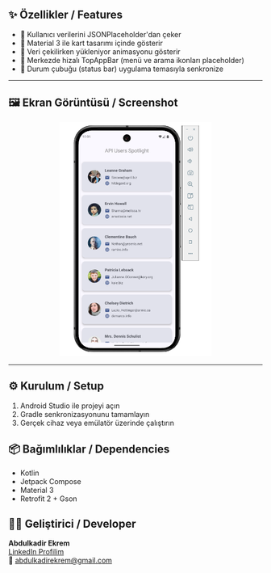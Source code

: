 
## ✨ Özellikler / Features

- 👤 Kullanıcı verilerini JSONPlaceholder'dan çeker  
- 🎨 Material 3 ile kart tasarımı içinde gösterir  
- 🔄 Veri çekilirken yükleniyor animasyonu gösterir  
- 📱 Merkezde hizalı TopAppBar (menü ve arama ikonları placeholder)  
- 🎨 Durum çubuğu (status bar) uygulama temasıyla senkronize

---

## 🖼️ Ekran Görüntüsü / Screenshot

<p align="center">
  <img src="https://raw.githubusercontent.com/AbdulkadirEkrem/UserAPI/master/user.PNG" alt="User Info Screenshot" width="300" />
</p>


---

## ⚙️ Kurulum / Setup

1. Android Studio ile projeyi açın  
2. Gradle senkronizasyonunu tamamlayın  
3. Gerçek cihaz veya emülatör üzerinde çalıştırın

## 📦 Bağımlılıklar / Dependencies

- Kotlin  
- Jetpack Compose  
- Material 3  
- Retrofit 2 + Gson  

## 👨‍💻 Geliştirici / Developer

**Abdulkadir Ekrem**  
[LinkedIn Profilim](https://www.linkedin.com/in/abdulkadirekrem)  
📧 abdulkadirekrem@gmail.com




